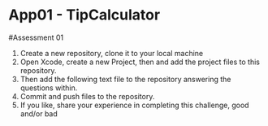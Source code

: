 # App01 - TipCalculator

#Assessment 01
 1. Create a new repository, clone it to your local machine
 2. Open Xcode, create a new Project, then and add the project files to this repository.
 3. Then add the following text file to the repository answering the questions within.
 4. Commit and push files to the repository.
 5. If you like, share your experience in completing this challenge, good and/or bad
